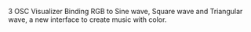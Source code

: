 3 OSC Visualizer
Binding RGB to Sine wave, Square wave and Triangular wave, a new interface to create music with color.
